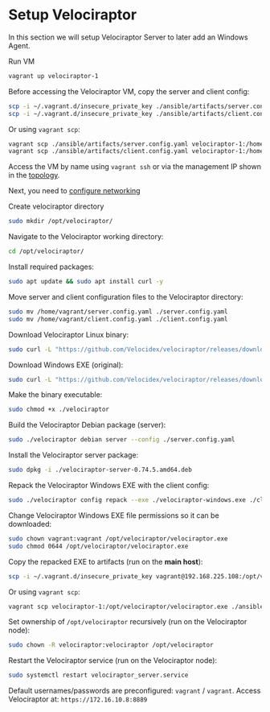 # Setup Velociraptor

In this section we will setup Velociraptor Server to later add an Windows Agent.

Run VM

```bash
vagrant up velociraptor-1
```

Before accessing the Velociraptor VM, copy the server and client config:

```bash
scp -i ~/.vagrant.d/insecure_private_key ./ansible/artifacts/server.config.yaml vagrant@192.168.225.108:/home/vagrant
scp -i ~/.vagrant.d/insecure_private_key ./ansible/artifacts/client.config.yaml vagrant@192.168.225.108:/home/vagrant
```

Or using `vagrant scp`:

```bash
vagrant scp ./ansible/artifacts/server.config.yaml velociraptor-1:/home/vagrant/
vagrant scp ./ansible/artifacts/client.config.yaml velociraptor-1:/home/vagrant/
```

Access the VM by name using `vagrant ssh` or via the management IP shown in the [topology](/resources/images/vagrant-lab-virtual-topology.svg).

Next, you need to [configure networking](/resources/docs/setup-networking.md)

Create velociraptor directory

```bash
sudo mkdir /opt/velociraptor/
```

Navigate to the Velociraptor working directory:

```bash
cd /opt/velociraptor/
```

Install required packages:

```bash
sudo apt update && sudo apt install curl -y
```

Move server and client configuration files to the Velociraptor directory:

```bash
sudo mv /home/vagrant/server.config.yaml ./server.config.yaml
sudo mv /home/vagrant/client.config.yaml ./client.config.yaml
```

Download Velociraptor Linux binary:

```bash
sudo curl -L "https://github.com/Velocidex/velociraptor/releases/download/v0.74/velociraptor-v0.74.5-linux-amd64" -o /opt/velociraptor/velociraptor
```

Download Windows EXE (original):

```bash
sudo curl -L "https://github.com/Velocidex/velociraptor/releases/download/v0.74/velociraptor-v0.74.5-windows-amd64.exe" -o /opt/velociraptor/velociraptor-windows.exe
```

Make the binary executable:

```bash
sudo chmod +x ./velociraptor
```

Build the Velociraptor Debian package (server):

```bash
sudo ./velociraptor debian server --config ./server.config.yaml
```

Install the Velociraptor server package:

```bash
sudo dpkg -i ./velociraptor-server-0.74.5.amd64.deb
```

Repack the Velociraptor Windows EXE with the client config:

```bash
sudo ./velociraptor config repack --exe ./velociraptor-windows.exe ./client.config.yaml ./velociraptor.exe
```

Change Velociraptor Windows EXE file permissions so it can be downloaded:

```bash
sudo chown vagrant:vagrant /opt/velociraptor/velociraptor.exe
sudo chmod 0644 /opt/velociraptor/velociraptor.exe
```

Copy the repacked EXE to artifacts (run on the **main host**):

```bash
scp -i ~/.vagrant.d/insecure_private_key vagrant@192.168.225.108:/opt/velociraptor/velociraptor.exe ./ansible/artifacts/velociraptor.exe
```

Or using `vagrant scp`:

```bash
vagrant scp velociraptor-1:/opt/velociraptor/velociraptor.exe ./ansible/artifacts/velociraptor.exe
```

Set ownership of `/opt/velociraptor` recursively (run on the Velociraptor node):

```bash
sudo chown -R velociraptor:velociraptor /opt/velociraptor
```

Restart the Velociraptor service (run on the Velociraptor node):

```bash
sudo systemctl restart velociraptor_server.service
```

Default usernames/passwords are preconfigured: `vagrant` / `vagrant`. Access Velociraptor at: `https://172.16.10.8:8889`
